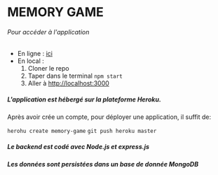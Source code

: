 # MEMORY GAME

###### Pour accéder à l'application
- En ligne : [ici](https://memory-game-oclock.herokuapp.com/)
- En local : 
    1. Cloner le repo 
    2. Taper dans le terminal ```npm start```
    3. Aller à [http://localhost:3000](http://localhost:3000)


##### L'application est hébergé sur la plateforme **Heroku**.
Après avoir crée un compte, pour déployer une application, il suffit de:

`herohu create memory-game`
`git push heroku master`

##### Le backend est codé avec **Node.js** et **express.js**
##### Les données sont persistées dans un base de donnée MongoDB